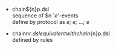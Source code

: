 - chain${n}p.dsl  
  sequence of $n '_e_'-events  
  define by protocol as _e; e; ...; e_

- chain${n}r.dsl  
  equivalent with chain${n}p.dsl  
  defined by rules
